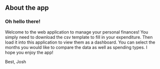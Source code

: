 About the app
-------------

### Oh hello there!

Welcome to the web application to manage your personal finances! You
simply need to download the csv template to fill in your expenditure.
Then load it into this application to view them as a dashboard. You can
select the months you would like to compare the data as well as spending
types. I hope you enjoy the app!

Best, Josh
